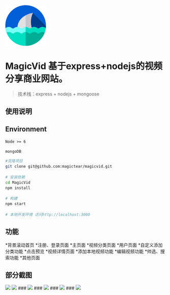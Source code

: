 ﻿<img src="https://github.com/magictear/magicvid/blob/master/public/images/icon/favicon.png" width="128" height="128" style="margin: 0 auto"/>

# MagicVid 基于express+nodejs的视频分享商业网站。

> 技术栈：express + nodejs + mongoose

## 使用说明

## Environment

`Node >= 6`

`mongoDB`

``` bash
#克隆项目
git clone git@github.com:magictear/magicvid.git

# 安装依赖
cd MagicVid
npm install

# 构建
npm start

# 本地开发环境 访问http://localhost:3000

```

## 功能

*背景滚动首页
*注册、登录页面
*主页面
*视频分类页面
*用户页面
*自定义添加分类功能
*点击预览
*视频详情页面
*添加本地视频功能
*编辑视频功能
*帅选、搜索功能
*其他页面

## 部分截图

 
<img src="https://github.com/magictear/magicvid/blob/master/Screenshots/index-1.png" style="margin: 0 auto"/>

<img src="https://github.com/magictear/magicvid/blob/master/Screenshots/index-2.png" style="margin: 0 auto"/>
### 
<img src="https://github.com/magictear/magicvid/blob/master/Screenshots/home-1.png" style="margin: 0 auto"/>
### 
<img src="https://github.com/magictear/magicvid/blob/master/Screenshots/category-celebs.png" style="margin: 0 auto"/>
### 
<img src="https://github.com/magictear/magicvid/blob/master/Screenshots/new-theme.png" style="margin: 0 auto"/>
### 
<img src="https://github.com/magictear/magicvid/blob/master/Screenshots/signin.png" style="margin: 0 auto"/>
